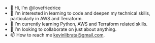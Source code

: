 - 👋 Hi, I’m @ilovefriedrice
- 👀 I’m interested in learning to code and deepen my technical skills, particularly in AWS and Terraform.
- 🌱 I’m currently learning Python, AWS and Terraform related skills.
- 💞️ I’m looking to collaborate on just about anything.
- 📫 How to reach me kevinlibrata@gmail.com.

<!---
ilovefriedrice/ilovefriedrice is a ✨ special ✨ repository because its `README.md` (this file) appears on your GitHub profile.
You can click the Preview link to take a look at your changes.
--->
